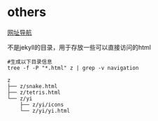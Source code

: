 # others
[网址导航](/z/navigation/index.html)

不是jekyll的目录，用于存放一些可以直接访问的html


```shell
#生成以下目录信息
tree -f -P "*.html" z | grep -v navigation 
```

```
z
├── z/snake.html
├── z/tetris.html
└── z/yi
    ├── z/yi/icons
    └── z/yi/yi.html

```

